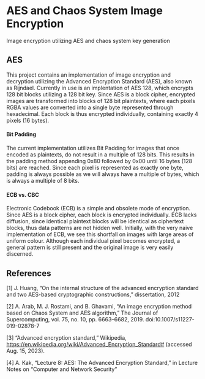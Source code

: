 # AES and Chaos System Image Encryption
Image encryption utilizing AES and chaos system key generation

## AES
This project contains an implementation of image encryption and decryption utilizing the Advanced Encryption Standard (AES), also known as Rijndael. Currently in use is an implentation of AES 128, which encrypts 128 bit blocks utilizing a 128 bit key.
Since AES is a block cipher, encrypted images are transformed into blocks of 128 bit plaintexts, where each pixels RGBA values are converted into a single byte represented through hexadecimal. Each block is thus encrypted individually, containing exactly 4 pixels (16 bytes).

#### Bit Padding
The current implementation utilizes Bit Padding for images that once encoded as plaintexts, do not result in a multiple of 128 bits. This results in the padding method appending 0x80 followed by 0x00 until 16 bytes (128 bits) are reached. Since each pixel is represented as exactly one byte, padding is always possible as we will always have a multiple of bytes, which is always a multiple of 8 bits.

#### ECB vs. CBC

Electronic Codebook (ECB) is a simple and obsolete mode of encryption. Since AES is a block cipher, each block is encrypted individually. ECB lacks diffusion, since identical plaintext blocks will be identical as ciphertext blocks, thus data patterns are not hidden well. Initially, with the very naive implementation of ECB, we see this shortfall on images with large areas of uniform colour. Although each individual pixel becomes encrypted, a general pattern is still present and the original image is very easily discerned.








## References

[1] J. Huang, “On the internal structure of the advanced encryption standard and two AES-based cryptographic constructions,” dissertation, 2012 

[2] A. Arab, M. J. Rostami, and B. Ghavami, “An image encryption method based on Chaos System and AES algorithm,” The Journal of Supercomputing, vol. 75, no. 10, pp. 6663–6682, 2019. doi:10.1007/s11227-019-02878-7 

[3] “Advanced encryption standard,” Wikipedia, https://en.wikipedia.org/wiki/Advanced_Encryption_Standard# (accessed Aug. 15, 2023). 

[4] A. Kak, “Lecture 8: AES: The Advanced Encryption Standard,” in Lecture Notes on “Computer and Network Security” 
